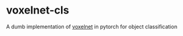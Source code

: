 # voxelnet-cls
A dumb implementation of [voxelnet](https://arxiv.org/abs/1711.06396) in pytorch for object classification
